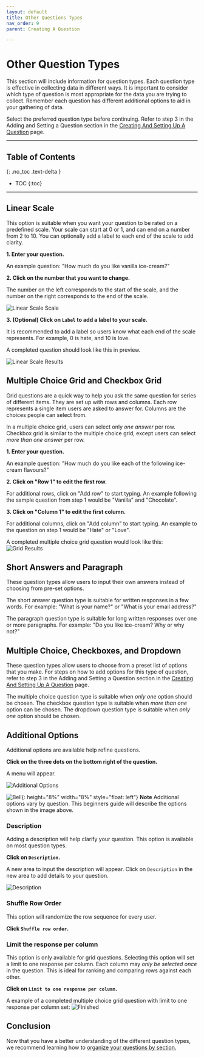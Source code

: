 ```yaml
---
layout: default
title: Other Questions Types
nav_order: 9
parent: Creating A Question 

---
```


# Other Question Types

This section will include information for question types. Each question type is effective in collecting data in different ways. It is important to consider which type of question is most appropriate for the data you are trying to collect. Remember each question has different additional options to aid in your gathering of data.

Select the preferred question type before continuing. Refer to step 3 in the Adding and Setting a Question section in the [Creating And Setting Up A Question](./makingAQuestion.md) page.

---

## Table of Contents
{: .no_toc .text-delta }
* TOC
{:toc}

---

## Linear Scale

This option is suitable when you want your question to be rated on a predefined scale. Your scale can start at 0 or 1, and can end on a number from 2 to 10. You can optionally add a label to each end of the scale to add clarity.

**1. Enter your question.**

An example question: "How much do you like vanilla ice-cream?"

**2. Click on the number that you want to change.**

The number on the left corresponds to the start of the scale, and the number on the right corresponds to the end of the scale.

![Linear Scale Scale](../images/questions/1_linearScale.gif)

**3. (Optional) Click on `Label` to add a label to your scale.**

It is recommended to add a label so users know what each end of the scale represents. For example, 0 is hate, and 10 is love.

A completed question should look like this in preview.

![Linear Scale Results](../images/questions/1_linearResults.png)

## Multiple Choice Grid and Checkbox Grid

Grid questions are a quick way to help you ask the same question for series of different items. They are set up with rows and columns. Each row represents a single item users are asked to answer for. Columns are the choices people can select from.

In a multiple choice grid, users can select only _one answer_ per row. Checkbox grid is similar to the multiple choice grid, except users can select _more than one answer_ per row.
  
**1. Enter your question.**

An example question: "How much do you like each of the following ice-cream flavours?"

**2. Click on "Row 1" to edit the first row.**

For additional rows, click on "Add row" to start typing. An example following the sample question from step 1 would be "Vanilla" and "Chocolate".

**3. Click on "Column 1" to edit the first column.**

For additional columns, click on "Add column" to start typing. An example to the question on step 1 would be "Hate" or "Love".
  
A completed multiple choice grid question would look like this:
![Grid Results](../images/questions/2_gridResults.png)

## Short Answers and Paragraph

These question types allow users to input their own answers instead of choosing from pre-set options.

The short answer question type is suitable for written responses in a few words. For example: "What is your name?" or "What is your email address?"

The paragraph question type is suitable for long written responses over one or more paragraphs. For example: "Do you like ice-cream? Why or why not?"

## Multiple Choice, Checkboxes, and Dropdown

These question types allow users to choose from a preset list of options that you make. For steps on how to add options for this type of question, refer to step 3 in the Adding and Setting a Question section in the [Creating And Setting Up A Question](./makingAQuestion.md) page.

The multiple choice question type is suitable when _only one_ option should be chosen.
The checkbox question type is suitable when _more than one_ option can be chosen.
The dropdown question type is suitable when _only one_ option should be chosen.

## Additional Options

Additional options are available help refine questions.
  
**Click on the three dots on the bottom right of the question.**

A menu will appear.

![Additional Options](../images/questions/2_advanced.png)

![Bell](https://github.com/kevtrng/Google-Forms-Guide/blob/gh-pages/docs/images/icons/bell.png?raw=true){: height="8%" width="8%" style="float: left"}
**Note** Additional options vary by question. This beginners guide will describe the options shown in the image above.

### Description

Adding a description will help clarify your question. This option is available on most question types.

**Click on `Description`.**

A new area to input the description will appear. Click on `Description` in the new area to add details to your question.

![Description](../images/questions/2_description.gif)
  
### Shuffle Row Order

This option will randomize the row sequence for every user.

**Click `Shuffle row order`.**

### Limit the response per column

This option is only available for grid questions. Selecting this option will set a limit to one response per column. Each column may _only be selected once_ in the question. This is ideal for ranking and comparing rows against each other.

**Click on `Limit to one response per column`.**

A example of a completed multiple choice grid question with limit to one response per column set:
![Finished](https://github.com/kevtrng/Google-Forms-Guide/blob/gh-pages/docs/images/questions/2_finished.png?raw=true)

## Conclusion

Now that you have a better understanding of the different question types, we recommend learning how to [organize your questions by section.](../formsSections.md)